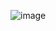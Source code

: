 ![image](https://user-images.githubusercontent.com/89779009/185734303-074083c4-e1f5-4b5e-ab15-183e512eaf92.png)
